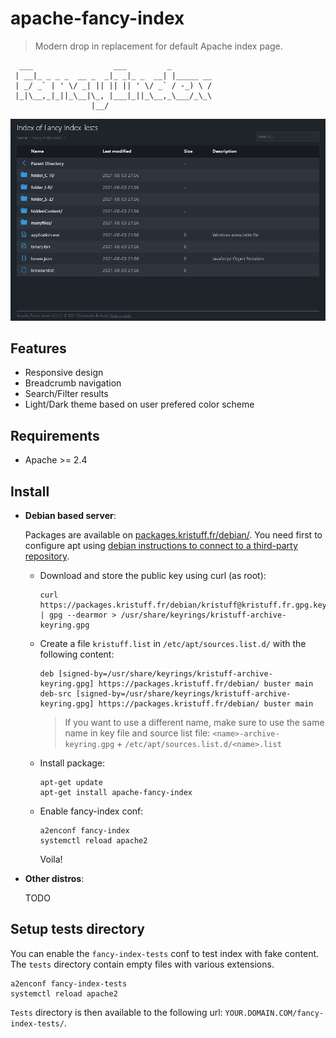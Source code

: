 # apache-fancy-index

> Modern drop in replacement for default Apache index page. 

```
  ___                  ___         _
 | __|_ _ _ _  __ _  _|_ _|_ _  __| |_____ __
 | _/ _` | ' \/ _| || || || ' \/ _` / -_) \ /
 |_|\__,_|_||_\__|\_, |___|_||_\__,_\___/_\_\
                  |__/

```

![preview_dark](/screenshots/after_dark.png)



## Features
- Responsive design
- Breadcrumb navigation
- Search/Filter results
- Light/Dark theme based on user prefered color scheme 

## Requirements
- Apache >= 2.4 


## Install

-   **Debian based server**:

    Packages are available on [packages.kristuff.fr/debian/](https://packages.kristuff.fr/debian/). You need first to configure apt using [debian instructions to connect to a third-party repository](https://wiki.debian.org/DebianRepository/UseThirdParty).
    
    -   Download and store the public key using curl (as root):

        ```
        curl https://packages.kristuff.fr/debian/kristuff@kristuff.fr.gpg.key | gpg --dearmor > /usr/share/keyrings/kristuff-archive-keyring.gpg
        ```

    -   Create a file `kristuff.list` in `/etc/apt/sources.list.d/` with the following content:

        ```
        deb [signed-by=/usr/share/keyrings/kristuff-archive-keyring.gpg] https://packages.kristuff.fr/debian/ buster main
        deb-src [signed-by=/usr/share/keyrings/kristuff-archive-keyring.gpg] https://packages.kristuff.fr/debian/ buster main
        ```

        > If you want to use a different name, make sure to use the same name in key file and source list file: `<name>-archive-keyring.gpg` + `/etc/apt/sources.list.d/<name>.list` 

    -   Install package:

        ```
        apt-get update
        apt-get install apache-fancy-index
        ```

    -   Enable fancy-index conf:

        ```
        a2enconf fancy-index
        systemctl reload apache2
        ```

        Voila! 

-   **Other distros**:

    TODO


## Setup tests directory

You can enable the `fancy-index-tests` conf to test index with fake content. The `tests` directory contain empty files with various extensions. 

```
a2enconf fancy-index-tests
systemctl reload apache2
```

`Tests` directory is then available to the following url: `YOUR.DOMAIN.COM/fancy-index-tests/`.
